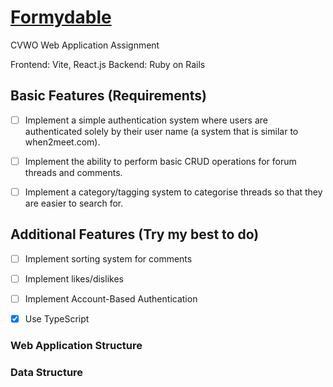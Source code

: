 # [Formydable](https://formydable.netlify.app)

CVWO Web Application Assignment

Frontend: Vite, React.js
Backend: Ruby on Rails

## Basic Features (Requirements)

- [ ] Implement a simple authentication system where users are authenticated solely by their user name (a system that is similar to when2meet.com).

- [ ] Implement the ability to perform basic CRUD operations for forum threads and comments.

- [ ] Implement a category/tagging system to categorise threads so that they are easier to search for.

## Additional Features (Try my best to do)

- [ ] Implement sorting system for comments

- [ ] Implement likes/dislikes

- [ ] Implement Account-Based Authentication

- [x] Use TypeScript

### Web Application Structure

### Data Structure
